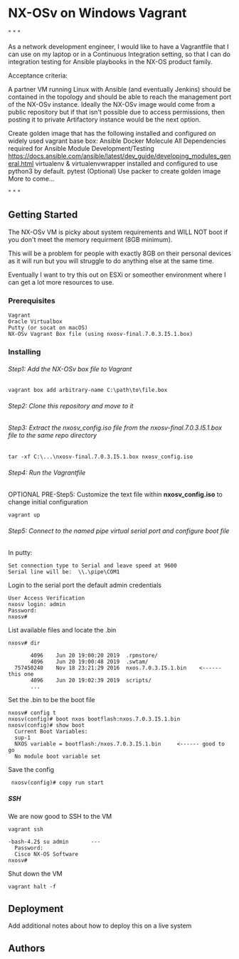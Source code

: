 # NX-OSv on Windows Vagrant 
" " "

As a network development engineer, I would like to have a Vagrantfile that I can use on my laptop or in a Continuous Integration setting, so that I can do integration testing for Ansible playbooks in the NX-OS product family.

Acceptance criteria:

A partner VM running Linux with Ansible (and eventually Jenkins) should be contained in the topology and should be able to reach the management port of the NX-OSv instance.
Ideally the NX-OSv image would come from a public repository but if that isn't possible due to access permissions, then posting it to  private Artifactory instance would be the next option.

Create golden image that has the following installed and configured on widely used vagrant base box:
Ansible
Docker
Molecule
All Dependencies required for Ansible Module Development/Testing
https://docs.ansible.com/ansible/latest/dev_guide/developing_modules_general.html
virtualenv & virtualenvwrapper installed and configured to use python3 by default.
pytest
(Optional) Use packer to create golden image
More to come...

" " "

## Getting Started

The NX-OSv VM is picky about system requirements and WILL NOT boot if you don't meet the memory requirment (8GB minimum). 

This will be a problem for people with exactly 8GB on their personal devices as it will run but you will struggle to do anything else at the same time. 

Eventually I want to try this out on ESXi or someother environment where I can get a lot more resources to use.

### Prerequisites

```
Vagrant 
Oracle Virtualbox 
Putty (or socat on macOS)
NX-OSv Vagrant Box file (using nxosv-final.7.0.3.I5.1.box)
```

### Installing

###### Step1: Add the NX-OSv box file to Vagrant 
```
vagrant box add arbitrary-name C:\path\to\file.box
```

###### Step2: Clone this repository and move to it

###### Step3: Extract the nxosv_config.iso file from the nxosv-final.7.0.3.I5.1.box file to the same repo directory
```
tar -xf C:\...\nxosv-final.7.0.3.I5.1.box nxosv_config.iso
```

###### Step4: Run the Vagrantfile 
  OPTIONAL PRE-Step5: Customize the text file within **nxosv_config.iso** to change initial configuration

```
vagrant up
```

###### Step5: Connect to the named pipe virtual serial port and configure boot file
In putty: 
```
Set connection type to Serial and leave speed at 9600
Serial line will be:  \\.\pipe\COM1 
```
Login to the serial port the default admin credentials
```
User Access Verification
nxosv login: admin
Password:
nxosv#
```

List available files and locate the .bin
```
nxosv# dir

       4096    Jun 20 19:00:20 2019  .rpmstore/
       4096    Jun 20 19:00:48 2019  .swtam/
  757450240    Nov 18 23:21:29 2016  nxos.7.0.3.I5.1.bin    <------ this one
       4096    Jun 20 19:02:39 2019  scripts/
       ...    
```
Set the .bin to be the boot file
```
nxosv# config t
nxosv(config)# boot nxos bootflash:nxos.7.0.3.I5.1.bin
nxosv(config)# show boot
  Current Boot Variables:
  sup-1
  NXOS variable = bootflash:/nxos.7.0.3.I5.1.bin     <------ good to go
  No module boot variable set
```
Save the config
```
 nxosv(config)# copy run start
```

##### SSH
We are now good to SSH to the VM 
```
vagrant ssh

-bash-4.2$ su admin       ---
  Password:
  Cisco NX-OS Software
nxosv#
```
Shut down the VM 
```
vagrant halt -f
```


## Deployment

Add additional notes about how to deploy this on a live system


## Authors


